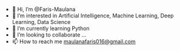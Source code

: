 - 👋 Hi, I’m @Faris-Maulana
- 👀 I’m interested in Artificial Intelligence, Machine Learning, Deep Learning, Data Science
- 🌱 I’m currently learning Python
- 💞️ I’m looking to collaborate ...
- 📫 How to reach me maulanafaris016@gmail.com

<!---
Faris-Maulana/Faris-Maulana is a ✨ special ✨ repository because its `README.md` (this file) appears on your GitHub profile.
You can click the Preview link to take a look at your changes.
--->
